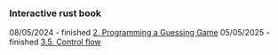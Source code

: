 ### Interactive rust book
08/05/2024 - finished [2. Programming a Guessing Game](https://rust-book.cs.brown.edu/ch02-00-guessing-game-tutorial.html)
05/05/2025 - finished [3.5. Control flow](https://rust-book.cs.brown.edu/ch03-05-control-flow.html)